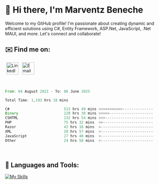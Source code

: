 # 👋 Hi there, I'm Marventz Beneche

Welcome to my GitHub profile! I'm passionate about creating dynamic and efficient solutions using C#, Entity Framework, ASP.Net, JavaScript, .Net MAUI, and more. Let's connect and collaborate!

## ✉️ Find me on:
 <a href="https://linkedin.com/in/benechem" target="_blank" rel="noopener noreferrer"> <img src="https://icons.iconarchive.com/icons/limav/flat-gradient-social/512/Linkedin-icon.png" alt="LinkedIn" height="40" style="vertical-align:top; margin:4px"></a>
 <a href="mailto:info@benechem.co"> <img src="https://icons.iconarchive.com/icons/dtafalonso/android-lollipop/512/Gmail-icon.png" alt="Email" height="40" style="vertical-align:top; margin:4px"></a>
</p>

<br/>
<!--START_SECTION:waka-->

```rust
From: 04 August 2021 - To: 06 June 2025

Total Time: 1,193 hrs 18 mins

C#                         513 hrs 49 mins >>>>>>>>>>>--------------   42.18 %
Binary                     220 hrs 30 mins >>>>>--------------------   18.10 %
CSHTML                     132 hrs 54 mins >>>----------------------   10.91 %
PHP                        75 hrs 32 mins  >>-----------------------   06.20 %
Razor                      42 hrs 10 mins  >------------------------   03.46 %
XML                        28 hrs 57 mins  >------------------------   02.38 %
JavaScript                 27 hrs 40 mins  >------------------------   02.27 %
Other                      24 hrs 58 mins  >------------------------   02.05 %
```

<!--END_SECTION:waka-->
<br />

## 🧰 Languages and Tools:

[![My Skills](https://skillicons.dev/icons?i=js,html,css,cs,java,php,mysql,dotnet,bootstrap,visualstudio,vscode,androidstudio,azure,xd,wordpress,raspberrypi)](https://skillicons.dev)
<br />

